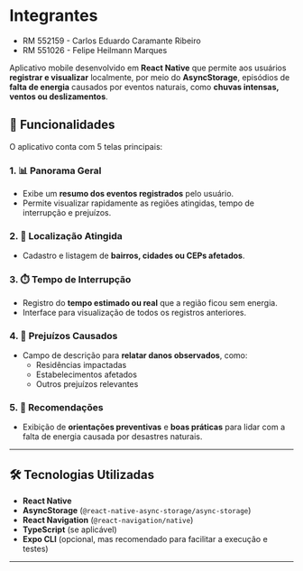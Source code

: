 # Integrantes

- RM 552159 - Carlos Eduardo Caramante Ribeiro
- RM 551026 - Felipe Heilmann Marques

Aplicativo mobile desenvolvido em **React Native** que permite aos usuários **registrar e visualizar** localmente, por meio do **AsyncStorage**, episódios de **falta de energia** causados por eventos naturais, como **chuvas intensas, ventos ou deslizamentos**.

## 📱 Funcionalidades

O aplicativo conta com 5 telas principais:

### 1. 📊 Panorama Geral
- Exibe um **resumo dos eventos registrados** pelo usuário.
- Permite visualizar rapidamente as regiões atingidas, tempo de interrupção e prejuízos.

### 2. 📍 Localização Atingida
- Cadastro e listagem de **bairros, cidades ou CEPs afetados**.

### 3. ⏱️ Tempo de Interrupção
- Registro do **tempo estimado ou real** que a região ficou sem energia.
- Interface para visualização de todos os registros anteriores.

### 4. 💸 Prejuízos Causados
- Campo de descrição para **relatar danos observados**, como:
  - Residências impactadas
  - Estabelecimentos afetados
  - Outros prejuízos relevantes

### 5. 🧯 Recomendações
- Exibição de **orientações preventivas** e **boas práticas** para lidar com a falta de energia causada por desastres naturais.

---

## 🛠️ Tecnologias Utilizadas

- **React Native**
- **AsyncStorage** (`@react-native-async-storage/async-storage`)
- **React Navigation** (`@react-navigation/native`)
- **TypeScript** (se aplicável)
- **Expo CLI** (opcional, mas recomendado para facilitar a execução e testes)

---